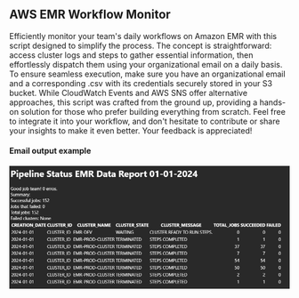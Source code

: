 ## AWS EMR Workflow Monitor
Efficiently monitor your team's daily workflows on Amazon EMR with this script designed to simplify the process. The concept is straightforward: access cluster logs and steps to gather essential information, then effortlessly dispatch them using your organizational email on a daily basis. To ensure seamless execution, make sure you have an organizational email and a corresponding .csv with its credentials securely stored in your S3 bucket.
While CloudWatch Events and AWS SNS offer alternative approaches, this script was crafted from the ground up, providing a hands-on solution for those who prefer building everything from scratch. Feel free to integrate it into your workflow, and don't hesitate to contribute or share your insights to make it even better. Your feedback is appreciated!

#### Email output example
![Alt text](email_output.PNG)